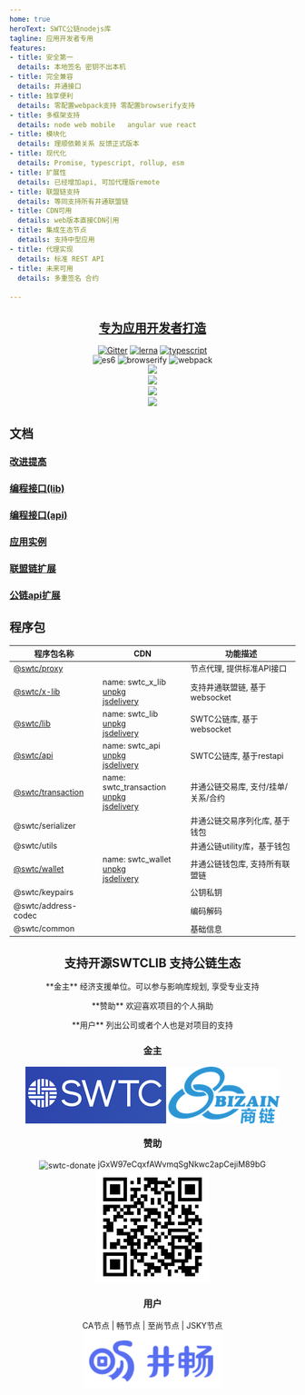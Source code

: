 ```yaml
---
home: true
heroText: SWTC公链nodejs库
tagline: 应用开发者专用
features:
- title: 安全第一
  details: 本地签名 密钥不出本机
- title: 完全兼容
  details: 井通接口
- title: 独享便利
  details: 零配置webpack支持 零配置browserify支持
- title: 多框架支持
  details: node web mobile   angular vue react
- title: 模块化
  details: 理顺依赖关系 反馈正式版本
- title: 现代化
  details: Promise, typescript, rollup, esm
- title: 扩展性
  details: 已经增加api, 可加代理版remote
- title: 联盟链支持
  details: 等同支持所有井通联盟链
- title: CDN可用
  details: web版本直接CDN引用
- title: 集成生态节点
  details: 支持中型应用
- title: 代理实现
  details: 标准 REST API
- title: 未来可用
  details: 多重签名 合约

---
```


<h2 align="center"><a href="https://swtcdoc.netlify.com">专为应用开发者打造</a></h2>

<p align="center">
	<a href="https://gitter.im/swtclib/community?utm_source=share-link&utm_medium=link&utm_campaign=share-link"><img alt="Gitter" src="https://img.shields.io/gitter/room/lospringliu/swtclib.svg" /></a>
	<a href="https://lerna.js.org/"><img src="https://img.shields.io/badge/maintained%20with-lerna-cc00ff.svg" alt="lerna" /></a>
	<a href="https://github.com/ellerbrock/typescript-badges/"><img src="https://badges.frapsoft.com/typescript/code/typescript.svg?v=101" alt="typescript" /></a>
	<br>
	<img src="https://img.shields.io/badge/ecmascript-6-green.svg" alt="es6" />
	<img src="https://img.shields.io/badge/browserify-ready-green.svg" alt="browserify" />
	<img src="https://img.shields.io/badge/webpack-ready-green.svg" alt="webpack" />
	<br>
	<a href="https://nodei.co/npm/@swtc/lib/"><img src="https://nodei.co/npm/@swtc/lib.png?compact=true" /></a>
	<br>
	<a href="https://nodei.co/npm/@swtc/api/"><img src="https://nodei.co/npm/@swtc/api.png?compact=true" /></a>
	<br>
	<a href="https://nodei.co/npm/@swtc/transaction/"><img src="https://nodei.co/npm/@swtc/transaction.png?compact=true" /></a>
	<br>
	<a href="https://nodei.co/npm/@swtc/wallet/"><img src="https://nodei.co/npm/@swtc/wallet.png?compact=true" /></a>
</p>

<h2>文档</h2>

<h3><a href="docs/swtc/">改进提高</a></h3>
<h3><a href="docs/swtclib/">编程接口(lib)</a></h3>
<h3><a href="docs/api/">编程接口(api)</a></h3>
<h3><a href="docs/examples/">应用实例</a></h3>
<h3><a href="docs/swtcxlib/">联盟链扩展</a></h3>
<h3><a href="docs/swtcapi/">公链api扩展</a></h3>

<h2>程序包</h2>

|程序包名称|CDN|功能描述|
|----------|---|--------|
|[@swtc/proxy](docs/swtcproxy/)||节点代理, 提供标准API接口|
|[@swtc/x-lib](docs/swtcxlib/)|name: swtc_x_lib<br>[unpkg](https://unpkg.com/@swtc/x-lib)<br>[jsdelivery](https://cdn.jsdelivr.net/npm/@swtc/x-lib)|支持井通联盟链, 基于websocket|
|[@swtc/lib](docs/swtclib/)|name: swtc_lib<br>[unpkg](https://unpkg.com/@swtc/lib)<br>[jsdelivery](https://cdn.jsdelivr.net/npm/@swtc/lib)|SWTC公链库, 基于websocket|
|[@swtc/api](docs/swtcapi/)|name: swtc_api<br>[unpkg](https://unpkg.com/@swtc/api)<br>[jsdelivery](https://cdn.jsdelivr.net/npm/@swtc/api)|SWTC公链库, 基于restapi|
|[@swtc/transaction](docs/swtctx/)|name: swtc_transaction<br>[unpkg](https://unpkg.com/@swtc/transaction)<br>[jsdelivery](https://cdn.jsdelivr.net/npm/@swtc/transaction)|井通公链交易库, 支付/挂单/关系/合约|
|@swtc/serializer||井通公链交易序列化库, 基于钱包|
|@swtc/utils||井通公链utility库，基于钱包|
|[@swtc/wallet](docs/swtcwallet/)|name: swtc_wallet<br>[unpkg](https://unpkg.com/@swtc/wallet)<br>[jsdelivery](https://cdn.jsdelivr.net/npm/@swtc/wallet)|井通公链钱包库, 支持所有联盟链|
|@swtc/keypairs||公钥私钥|
|@swtc/address-codec||编码解码|
|@swtc/common||基础信息|

<h2 align="center">支持开源SWTCLIB 支持公链生态</h2>

<p align="center"> **金主** 经济支援单位。可以参与影响库规划, 享受专业支持</p>
<p align="center"> **赞助** 欢迎喜欢项目的个人捐助</p>
<p align="center"> **用户** 列出公司或者个人也是对项目的支持</p>

<a name="sponsors"></a>
<h3 align="center">
	金主
</h3>
<p align="center">
	<img align="center" src="./images/swtcfdt.png" alt="SWTC基金会" height="100" />
	<img align="center" src="./images/bizain.png" alt="商链" height="100" />
</p>

<a name="donate"></a>
<h3 align="center">
	赞助
</h3>
<p align="center">
	<img valign="middle" src="https://img.shields.io/badge/swtc-donate-blue.svg" alt="swtc-donate" /> jGxW97eCqxfAWvmqSgNkwc2apCejiM89bG
	<br><img align="center" src="./images/donate.png" alt="捐助" />
</p>

<a name="users"></a>
<h3 align="center">
	用户
</h3>
<p align="center">
	CA节点 | 畅节点 | 至尚节点 | JSKY节点 <br>
	<img align="center" src="./images/jccdex.png" alt="井畅" height="100" />
</p>

